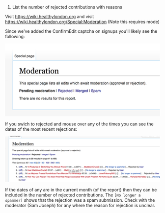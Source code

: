 1. List the number of rejected contributions with reasons

Visit https://wiki.healthylondon.org and visit https://wiki.healthylondon.org/Special:Moderation (Note this requires mode)

Since we've added the ConfirmEdit captcha on signups you'll likely see the following:

![](images/Screenshot%202017-08-11%2013.40.17.png)

If you swich to rejected and mouse over any of the times you can see the dates of the most recent rejections:

![](images/Screenshot%202017-08-11%2013.46.31.png)

If the dates of any are in the current month (of the report) then they can be included in the number of rejected contributions. The `[No longer a spammer]` shows that the rejection was a spam submission.  Check with the moderator (Sam Joseph) for any where the reason for rejection is unclear.
